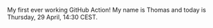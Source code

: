 My first ever working GitHub Action!
My name is Thomas and today is Thursday, 29 April, 14:30 CEST. 
